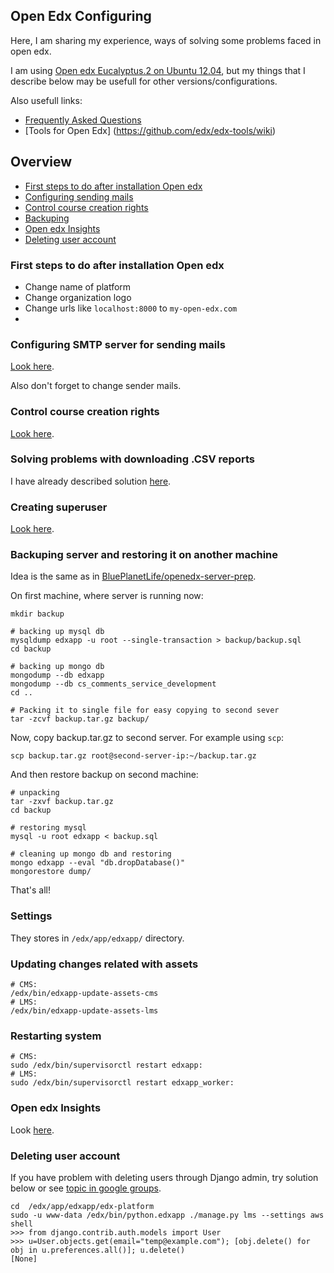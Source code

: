 ## Open Edx Configuring
Here, I am sharing my experience, ways of solving some problems faced in open edx.

I am using [Open edx Eucalyptus.2 on Ubuntu 12.04](https://openedx.atlassian.net/wiki/display/OpenOPS/Native+Open+edX+Ubuntu+12.04+64+bit+Installation), but my things that I describe below may be usefull for other versions/configurations. 

Also usefull links:
* [Frequently Asked Questions](https://github.com/edx/edx-platform/wiki/Frequently-Asked-Questions)
* [Tools for Open Edx] (https://github.com/edx/edx-tools/wiki)


## Overview 
* [First steps to do after installation Open edx](#first-steps-to-do-after-installation-open-edx)
* [Configuring sending mails](#configuring-smtp-server-for-sending-mails)
* [Control course creation rights](#control-course-creation-rights)
* [Backuping](#backuping-server-and-restoring-it-on-another-machine)
* [Open edx Insights](#open-edx-insights)
* [Deleting user account](#deleting-user-account)

### First steps to do after installation Open edx
* Change name of platform
* Change organization logo
* Change urls like `localhost:8000` to `my-open-edx.com`
* 

### Configuring SMTP server for sending mails
[Look here](https://openedx.atlassian.net/wiki/display/OpenOPS/How+to+make+SMTP+work+in+your+Open+EdX+fullstack+instance).

Also don't forget to change sender mails.

### Control course creation rights

[Look here](https://github.com/edx/edx-platform/wiki/Controlling-course-creation-rights).

### Solving problems with downloading .CSV reports
I have already described solution [here](https://groups.google.com/d/msg/edx-code/rTI8WO9q4f0/Mi8gmDNZAQAJ). 

### Creating superuser
[Look here](https://groups.google.com/d/msg/openedx-ops/M5ytgpw57EE/MZs41-yIFAAJ).

### Backuping server and restoring it on another machine
Idea is the same as in [BluePlanetLife/openedx-server-prep](https://github.com/BluePlanetLife/openedx-server-prep).

On first machine, where server is running now:
```
mkdir backup

# backing up mysql db
mysqldump edxapp -u root --single-transaction > backup/backup.sql
cd backup

# backing up mongo db
mongodump --db edxapp
mongodump --db cs_comments_service_development
cd ..

# Packing it to single file for easy copying to second sever
tar -zcvf backup.tar.gz backup/
```

Now, copy backup.tar.gz to second server. For example using `scp`:

`scp backup.tar.gz root@second-server-ip:~/backup.tar.gz`

And then restore backup on second machine:
```
# unpacking
tar -zxvf backup.tar.gz
cd backup

# restoring mysql
mysql -u root edxapp < backup.sql

# cleaning up mongo db and restoring
mongo edxapp --eval "db.dropDatabase()"
mongorestore dump/

```
That's all! 
### Settings
They stores in `/edx/app/edxapp/` directory.  
### Updating changes related with assets
```
# CMS:
/edx/bin/edxapp-update-assets-cms
# LMS:
/edx/bin/edxapp-update-assets-lms
```

### Restarting system
```
# CMS:
sudo /edx/bin/supervisorctl restart edxapp:
# LMS:
sudo /edx/bin/supervisorctl restart edxapp_worker:
```

### Open edx Insights
Look [here](https://openedx.atlassian.net/wiki/display/OpenOPS/edX+Analytics+Installation).

### Deleting user account
If you have problem with deleting users through Django admin, try solution below or see [topic in google groups](https://groups.google.com/forum/#!topic/edx-code/4FvQO_pZdrg).
```
cd  /edx/app/edxapp/edx-platform
sudo -u www-data /edx/bin/python.edxapp ./manage.py lms --settings aws shell
>>> from django.contrib.auth.models import User
>>> u=User.objects.get(email="temp@example.com"); [obj.delete() for obj in u.preferences.all()]; u.delete()
[None]
```
